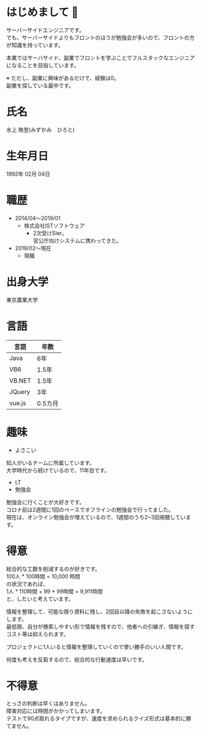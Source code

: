 # はじめまして 👋
サーバーサイドエンジニアです。  
でも、サーバーサイドよりもフロントのほうが勉強会が多いので、フロントの方が知識を持っています。  
  
本業ではサーバサイド、副業でフロントを学ぶことでフルスタックなエンジニアになることを目指しています。  
  
※ ただし、副業に興味があるだけで、経験は0。  
副業を探している最中です。
  
# 氏名
水上 皓登(みずかみ　ひろと)

# 生年月日
1992年 02月 04日

# 職歴
- 2014/04～2019/01
    - 株式会社ISTソフトウェア
        - 2次受けSIer。  
        官公庁向けシステムに携わってきた。  
- 2019/02～現在
    - 現職


# 出身大学
東京農業大学

# 言語
|言語|年数|
|---|---|
|Java|6年|
|VB6|1.5年|
|VB.NET|1.5年|
|JQuery|3年|
|vue.js|0.5カ月|


# 趣味
- よさこい

知人がいるチームに所属しています。  
大学時代から続けているので、11年目です。

- LT
- 勉強会
  
勉強会に行くことが大好きです。  
コロナ前は2週間に1回のペースでオフラインの勉強会で行ってました。  
現在は、オンライン勉強会が増えているので、1週間のうち2~3回視聴しています。
  
# 得意
総合的な工数を削減するのが好きです。  
100人 * 100時間 = 10,000 時間  
の状況であれば、  
1人 * 110時間 + 99 * 99時間 = 9,911時間  
と、したいと考えています。
  
情報を整理して、可能な限り資料に残し、2回目以降の失敗を起こさないようにします。  
最低限、自分が検索しやすい形で情報を残すので、他者への引継ぎ、情報を探すコスト等は抑えられます。
  
プロジェクトに1人いると情報を整理していくので使い勝手のいい人間です。
  
何度も考えを反芻するので、総合的な行動速度は早いです。  
  

# 不得意
とっさの判断は早くはありません。  
障害対応には時間がかかってしまいます。  
テストで90点取れるタイプですが、速度を求められるクイズ形式は基本的に勝てません。
  



<!--
**hirotoKirimaru/hirotoKirimaru** is a ✨ _special_ ✨ repository because its `README.md` (this file) appears on your GitHub profile.

Here are some ideas to get you started:

- 🔭 I’m currently working on ...
- 🌱 I’m currently learning ...
- 👯 I’m looking to collaborate on ...
- 🤔 I’m looking for help with ...
- 💬 Ask me about ...
- 📫 How to reach me: ...
- 😄 Pronouns: ...
- ⚡ Fun fact: ...
-->
